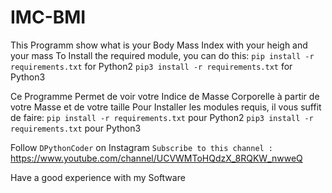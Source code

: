 # IMC-BMI
This Programm show what is your Body Mass Index with your heigh and your mass
To Install the required module, you can do this:
`pip install -r requirements.txt`  for Python2
`pip3 install -r requirements.txt` for Python3


Ce Programme Permet de voir votre Indice de Masse Corporelle à partir de votre Masse et de votre taille
Pour Installer les modules requis, il vous suffit de faire:
`pip install -r requirements.txt`  pour Python2
`pip3 install -r requirements.txt` pour Python3


Follow `DPythonCoder` on Instagram 
`Subscribe to this channel :` https://www.youtube.com/channel/UCVWMToHQdzX_8RQKW_nwweQ

Have a good experience with my Software
